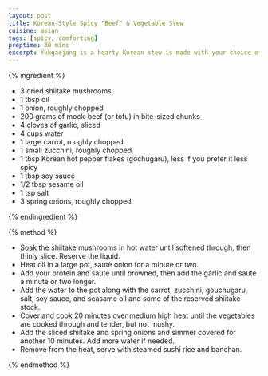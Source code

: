```yaml
---
layout: post
title: Korean-Style Spicy "Beef" & Vegetable Stew
cuisine: asian
tags: [spicy, comforting]
preptime: 30 mins
excerpt: Yukgaejang is a hearty Korean stew is made with your choice of protein, vegetables, and shiitake, all simmered together in a spicy and savory broth.
---
```


{% ingredient %}

- 3 dried shiitake mushrooms
- 1 tbsp oil
- 1 onion, roughly chopped
- 200 grams of mock-beef (or tofu) in bite-sized chunks
- 4 cloves of garlic, sliced
- 4 cups water
- 1 large carrot, roughly chopped
- 1 small zucchini, roughly chopped
- 1 tbsp Korean hot pepper flakes (gochugaru), less if you prefer it less spicy
- 1 tbsp soy sauce
- 1/2 tbsp sesame oil
- 1 tsp salt
- 3 spring onions, roughly chopped

{% endingredient %}

{% method %}

- Soak the shiitake mushrooms in hot water until softened through, then thinly slice. Reserve the liquid.
- Heat oil in a large pot, sautè onion for a minute or two.
- Add your protein and saute until browned, then add the garlic and saute a minute or two longer.
- Add the water to the pot along with the carrot, zucchini, gouchugaru, salt, soy sauce, and seasame oil and some of the reserved shiitake stock.
- Cover and cook 20 minutes over medium high heat until the vegetables are cooked through and tender, but not mushy.
- Add the sliced shiitake and spring onions and simmer covered for another 10 minutes. Add more water if needed.
- Remove from the heat, serve with steamed sushi rice and banchan.

{% endmethod %}